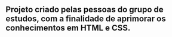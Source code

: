 ## Projeto criado pelas pessoas do grupo de estudos, com a finalidade de aprimorar os conhecimentos em HTML e CSS.
